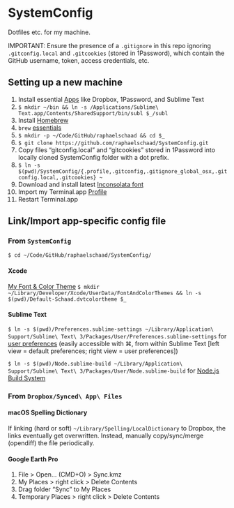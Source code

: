 # SystemConfig

Dotfiles etc. for my machine.

IMPORTANT: Ensure the presence of a `.gitignore` in this repo ignoring `.gitconfig.local` and `.gitcookies` (stored in 1Password), which contain the GitHub username, token, access credentials, etc.

## Setting up a new machine
1. Install essential [Apps](./apps.md) like Dropbox, 1Password, and Sublime Text
2. `$ mkdir ~/bin && ln -s /Applications/Sublime\ Text.app/Contents/SharedSupport/bin/subl $_/subl`
3. Install [Homebrew](http://brew.sh)
4. `brew` [essentials](./brew.md)
5. `$ mkdir -p ~/Code/GitHub/raphaelschaad && cd $_`
6. `$ git clone https://github.com/raphaelschaad/SystemConfig.git`
7. Copy files “gitconfig.local” and “gitcookies” stored in 1Password into locally cloned SystemConfig folder with a dot prefix.
8. `$ ln -s $(pwd)/SystemConfig/{.profile,.gitconfig,.gitignore_global_osx,.gitconfig.local,.gitcookies} ~`
9. Download and install latest [Inconsolata font](http://www.levien.com/type/myfonts/inconsolata.html)
10. Import my Terminal.app [Profile](./Novel-Schaad.terminal)
11. Restart Terminal.app

## Link/Import app-specific config file
### From `SystemConfig`
`$ cd ~/Code/GitHub/raphaelschaad/SystemConfig/`

#### Xcode
[My Font & Color Theme](./Default-Schaad.dvtcolortheme)
`$ mkdir ~/Library/Developer/Xcode/UserData/FontAndColorThemes && ln -s $(pwd)/Default-Schaad.dvtcolortheme $_`

#### Sublime Text
`$ ln -s $(pwd)/Preferences.sublime-settings ~/Library/Application\ Support/Sublime\ Text\ 3/Packages/User/Preferences.sublime-settings` for [user preferences](./Preferences.sublime-settings) (easily accessible with ⌘, from within Sublime Text [left view = default preferences; right view = user preferences])

`$ ln -s $(pwd)/Node.sublime-build ~/Library/Application\ Support/Sublime\ Text\ 3/Packages/User/Node.sublime-build` for [Node.js Build System](./Node.sublime-build)

### From `Dropbox/Synced\ App\ Files`
#### macOS Spelling Dictionary
If linking (hard or soft) `~/Library/Spelling/LocalDictionary` to Dropbox, the links eventually get overwritten. Instead, manually copy/sync/merge (opendiff) the file periodically.

#### Google Earth Pro
1. File > Open… (CMD+O) > Sync.kmz
2. My Places > right click > Delete Contents
3. Drag folder “Sync” to My Places
4. Temporary Places > right click > Delete Contents
